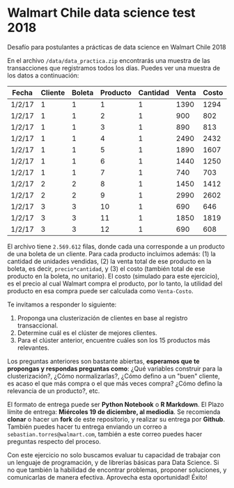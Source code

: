 # Walmart Chile data science test 2018
Desafío para postulantes a prácticas de data science en Walmart Chile 2018


En el archivo `/data/data_practica.zip` encontrarás una muestra de las transacciones que registramos todos los días. Puedes ver una muestra de los datos a continuación:

|Fecha|Cliente|Boleta|Producto|Cantidad|Venta|Costo|
|--- |--- |--- |--- |--- |--- |--- |
|1/2/17|1|1|1|1|1390|1294|
|1/2/17|1|1|2|1|900|802|
|1/2/17|1|1|3|1|890|813|
|1/2/17|1|1|4|1|2490|2432|
|1/2/17|1|1|5|1|1890|1607|
|1/2/17|1|1|6|1|1440|1250|
|1/2/17|1|1|7|1|740|703|
|1/2/17|2|2|8|1|1450|1412|
|1/2/17|2|2|9|1|2990|2602|
|1/2/17|3|3|10|1|690|646|
|1/2/17|3|3|11|1|1850|1819|
|1/2/17|3|3|12|1|690|608|

El archivo tiene `2.569.612` filas, donde cada una corresponde a un producto de una boleta de un cliente. Para cada producto 
incluimos además: (1) la cantidad de unidades vendidas, (2) la venta total de ese producto en la boleta, es decir, 
`precio*cantidad`, y (3) el costo (también total de ese producto en la boleta, no unitario). El costo (simulado para este 
ejercicio), es el precio al cual Walmart compra el producto, por lo tanto, la utilidad del producto en esa compra puede ser 
calculada como `Venta-Costo`.

Te invitamos a responder lo siguiente:

1. Proponga una clusterización de clientes en base al registro transaccional. 
2. Determine cuál es el clúster de mejores clientes. 
3. Para el clúster anterior, encuentre cuáles son los 15 productos más relevantes. 

Los preguntas anteriores son bastante abiertas, **esperamos que te propongas y respondas preguntas como**: ¿Qué variables construir para la clusterización?, ¿Cómo normalizarlas?, ¿Cómo defino a un "buen" cliente, es acaso el que más compra o el que más veces compra? ¿Cómo defino 
la relevancia de un producto?, etc.

El formato de entrega puede ser **Python Notebook** o **R Markdown**. El Plazo límite de entrega: **Miércoles 19 de diciembre, 
al mediodía**. Se recomienda **clonar** o hacer un **fork** de este repositorio, y realizar su entrega por **Github**. También 
puedes hacer tu entrega enviando un correo a `sebastian.torres@walmart.com`, también a este correo puedes hacer preguntas respecto del proceso.

Con este ejercicio no solo buscamos evaluar tu capacidad de trabajar con un lenguaje de programación, y de librerías básicas para 
Data Science. Si no que también la habilidad de encontrar problemas, proponer soluciones, y comunicarlas de manera efectiva. 
Aprovecha esta oportunidad! Éxito!
